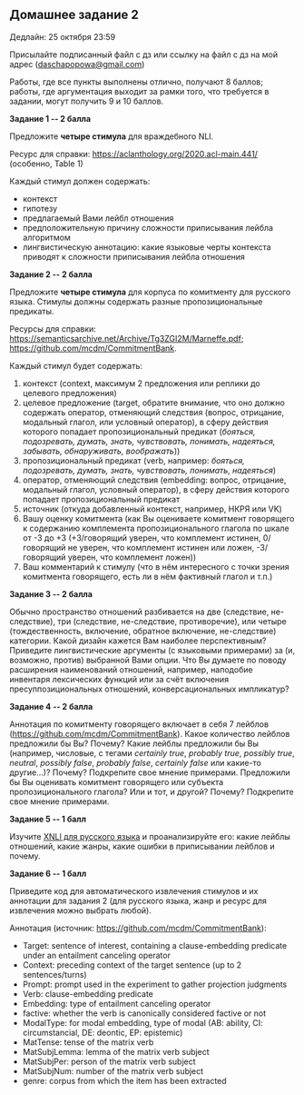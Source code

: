 ## Домашнее задание 2

Дедлайн: 25 октября 23:59

Присылайте подписанный файл с дз или ссылку на файл с дз на мой адрес (daschapopowa@gmail.com)

Работы, где все пункты выполнены отлично, получают 8 баллов; работы, где аргументация выходит за рамки того, что требуется в задании, могут получить 9 и 10 баллов.

**Задание 1 -- 2 балла**

Предложите **четыре стимула** для враждебного NLI.

Ресурс для справки: https://aclanthology.org/2020.acl-main.441/ (особенно, Table 1)

Каждый стимул должен содержать:

+ контекст
+ гипотезу
+ предлагаемый Вами лейбл отношения
+ предположительную причину сложности приписывания лейбла алгоритмом
+ лингвистическую аннотацию: какие языковые черты контекста приводят к сложности приписывания лейбла отношения

**Задание 2 -- 2 балла**

Предложите **четыре стимула** для корпуса по комитменту для русского языка. Стимулы должны содержать разные пропозициональные предикаты.

Ресурсы для справки: https://semanticsarchive.net/Archive/Tg3ZGI2M/Marneffe.pdf; https://github.com/mcdm/CommitmentBank. 

Каждый стимул будет содержать:

1. контекст (context, максимум 2 предложения или реплики до целевого предложения)
2. целевое предложение (target, обратите внимание, что оно должно содержать оператор, отменяющий следствия (вопрос, отрицание, модальный глагол, или условный оператор), в сферу действия которого попадает пропозициональный предикат (*бояться, подозревать, думать, знать, чувствовать, понимать, надеяться, забывать, обнаруживать, воображать*))
3. пропозициональный предикат (verb, например: *бояться, подозревать, думать, знать, чувствовать, понимать, надеяться*)
4. оператор, отменяющий следствия (embedding: вопрос, отрицание, модальный глагол, условный оператор), в сферу действия которого попадает пропозициональный предикат
5. источник (откуда добавленный контекст, например, НКРЯ или VK)
6. Вашу оценку комитмента (как Вы оцениваете комитмент говорящего к содержанию комплемента пропозиционального глагола по шкале от -3 до +3 (+3/говорящий уверен, что комплемент истинен, 0/говорящий не уверен, что комплемент истинен или ложен, -3/говорящий уверен, что комплемент ложен))
7. Ваш комментарий к стимулу (что в нём интересного с точки зрения комитмента говорящего, есть ли в нём фактивный глагол и т.п.)

**Задание 3 -- 2 балла**

Обычно пространство отношений разбивается на две (следствие, не-следствие), три (следствие, не-следствие, противоречие), или четыре (тождественность, включение, обратное включение, не-следствие) категории. Какой дизайн кажется Вам наиболее перспективным? Приведите лингвистические аргументы (с языковыми примерами) за (и, возможно, против) выбранной Вами опции. Что Вы думаете по поводу расширения наименований отношений, например, наподобие инвентаря лексических функций или за счёт включения пресуппозициональных отношений, конверсациональных импликатур?

**Задание 4 -- 2 балла**

Аннотация по комитменту говорящего включает в себя 7 лейблов (https://github.com/mcdm/CommitmentBank). Какое количество лейблов предложили бы Вы? Почему? Какие лейблы предложили бы Вы (например, числовые, с тегами *certainly true*, *probably true*, *possibly true*, *neutral*, *possibly false*, *probably false*, *certainly false* или какие-то другие...)? Почему? Подкрепите свое мнение примерами. Предложили бы Вы оценивать комитмент говорящего или субъекта пропозиционального глагола? Или и тот, и другой? Почему? Подкрепите свое мнение примерами. 

**Задание 5 -- 1 балл**

Изучите [XNLI для русского языка](https://github.com/facebookresearch/XNLI) и проанализируйте его: какие лейблы отношений, какие жанры, какие ошибки в приписывании лейблов и почему.

**Задание 6 -- 1 балл**

Приведите код для автоматического извлечения стимулов и их аннотации для задания 2 (для русского языка, жанр и ресурс для извлечения можно выбрать любой).

Аннотация (источник: https://github.com/mcdm/CommitmentBank):

+ Target: sentence of interest, containing a clause-embedding predicate under an entailment canceling operator
+ Context: preceding context of the target sentence (up to 2 sentences/turns)
+ Prompt: prompt used in the experiment to gather projection judgments
+ Verb: clause-embedding predicate
+ Embedding: type of entailment canceling operator
+ factive: whether the verb is canonically considered factive or not
+ ModalType: for modal embedding, type of modal (AB: ability, CI: circumstancial, DE: deontic, EP: epistemic)
+ MatTense: tense of the matrix verb
+ MatSubjLemma: lemma of the matrix verb subject
+ MatSubjPer: person of the matrix verb subject
+ MatSubjNum: number of the matrix verb subject
+ genre: corpus from which the item has been extracted


